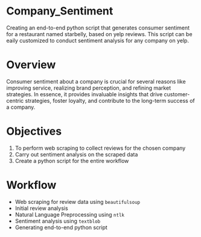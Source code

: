# Company_Sentiment
Creating an end-to-end python script that generates consumer sentiment for a restaurant named starbelly, based on yelp reviews. This script can be eaily customized to conduct sentiment analysis for any company on yelp.

# Overview
Consumer sentiment about a company is crucial for several reasons like improving service, realizing brand perception, and refining market strategies. In essence, it provides invaluable insights that drive customer-centric strategies, foster loyalty, and contribute to the long-term success of a company.

# Objectives
1. To perform web scraping to collect reviews for the chosen company
2. Carry out sentiment analysis on the scraped data
3. Create a python script for the entire workflow

# Workflow
- Web scraping for review data using `beautifulsoup`
- Initial review analysis
- Natural Language Preprocessing using `ntlk`
- Sentiment analysis using `textblob`
- Generating end-to-end python script
